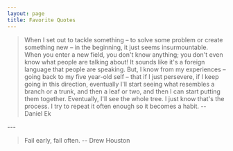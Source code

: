 ```yaml
---
layout: page
title: Favorite Quotes
---
```


<blockquote>
When I set out to tackle something – to solve some problem or create something new – in the beginning, it just seems insurmountable. When you enter a new field, you don't know anything; you don't even know what people are talking about! It sounds like it's a foreign language that people are speaking. But, I know from my experiences – going back to my five year-old self – that if I just persevere, if I keep going in this direction, eventually I'll start seeing what resembles a branch or a trunk, and then a leaf or two, and then I can start putting them together. Eventually, I'll see the whole tree. I just know that's the process. I try to repeat it often enough so it becomes a habit. 
-- Daniel Ek
</blockquote>
---
<blockquote>
Fail early, fail often. -- Drew Houston
</blockquote>